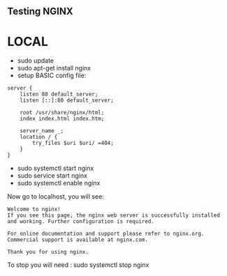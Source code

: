 ## Testing NGINX
# LOCAL
* sudo update
* sudo apt-get install nginx
* setup BASIC config file:
```
server {
    listen 80 default_server;
    listen [::]:80 default_server;
    
    root /usr/share/nginx/html;
    index index.html index.htm;

    server_name _;
    location / {
        try_files $uri $uri/ =404;
    }
}
```
* sudo systemctl start nginx
* sudo service start nginx
* sudo systemctl enable nginx

Now go to localhost, you will see:
```
Welcome to nginx!
If you see this page, the nginx web server is successfully installed and working. Further configuration is required.

For online documentation and support please refer to nginx.org.
Commercial support is available at nginx.com.

Thank you for using nginx.
```
To stop you will need : 
sudo systemctl stop nginx
